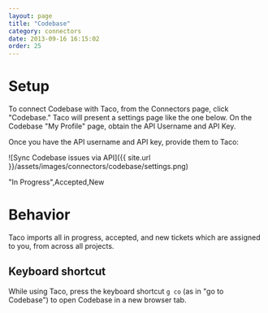 ```yaml
---
layout: page
title: "Codebase"
category: connectors
date: 2013-09-16 16:15:02
order: 25
---
```


# Setup

To connect Codebase with Taco, from the Connectors page, click
"Codebase." Taco will present a settings page like the one below. On the
Codebase "My Profile" page, obtain the API Username and API Key.

Once you have the API username and API key, provide them to Taco:

![Sync Codebase issues via API]({{ site.url }}/assets/images/connectors/codebase/settings.png)

"In Progress",Accepted,New

# Behavior

Taco imports all in progress, accepted, and new tickets which are
assigned to you, from across all projects.

## Keyboard shortcut

While using Taco, press the keyboard shortcut `g co` (as in "go to
Codebase") to open Codebase in a new browser tab.
